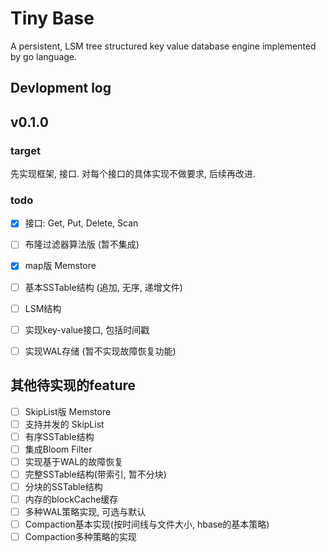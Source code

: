 # Tiny Base

A persistent, LSM tree structured key value database engine implemented by go language.

## Devlopment log

## v0.1.0

### target

先实现框架, 接口. 对每个接口的具体实现不做要求, 后续再改进. 

### todo
- [x] 接口: Get, Put, Delete, Scan
- [ ] 布隆过滤器算法版 (暂不集成)
- [x] map版 Memstore
- [ ] 基本SSTable结构 (追加, 无序, 递增文件)
- [ ] LSM结构
- [ ] 实现key-value接口, 包括时间戳
- [ ] 实现WAL存储 (暂不实现故障恢复功能)


## 其他待实现的feature

- [ ] SkipList版 Memstore
- [ ] 支持并发的 SkipList
- [ ] 有序SSTable结构
- [ ] 集成Bloom Filter
- [ ] 实现基于WAL的故障恢复
- [ ] 完整SSTable结构(带索引, 暂不分块)
- [ ] 分块的SSTable结构
- [ ] 内存的blockCache缓存
- [ ] 多种WAL策略实现, 可选与默认
- [ ] Compaction基本实现(按时间线与文件大小, hbase的基本策略)
- [ ] Compaction多种策略的实现
